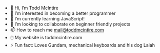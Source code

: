 - 👋 Hi, I’m Todd McIntire
- 👀 I’m interested in becoming a better programmer
- 🌱 I’m currently learning JavaScript!
- 💞️ I’m looking to collaborate on beginner friendly projects
- 📫 How to reach me mail@toddmcintire.com
- 🖱️ My website is toddmcintire.com
- ⚡️ Fun fact: Loves Gundam, mechanical keyboards and his dog Lalah

<!---
toddmcintire/toddmcintire is a ✨ special ✨ repository because its `README.md` (this file) appears on your GitHub profile.
You can click the Preview link to take a look at your changes.
--->
